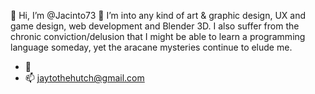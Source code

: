 👋 Hi, I’m @Jacinto73
👀 I’m into any kind of art & graphic design, UX and game design, web development and Blender 3D. I also suffer from the chronic conviction/delusion that I might be able to learn a programming language someday, yet the aracane mysteries continue to elude me.
- 💞️ 
- 📫 jaytothehutch@gmail.com

<!---
Jacinto73/Jacinto73 is a ✨ special ✨ repository because its `README.md` (this file) appears on your GitHub profile.
You can click the Preview link to take a look at your changes.
--->
